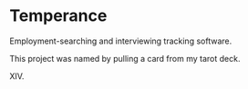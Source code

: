 # Temperance

Employment-searching and interviewing tracking software.

This project was named by pulling a card from my tarot deck.

XIV.